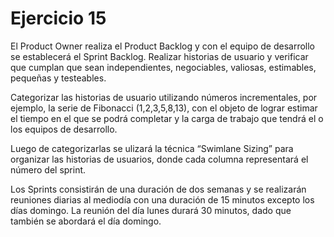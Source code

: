 # Ejercicio 15

El Product Owner realiza el Product Backlog y con el equipo de desarrollo se establecerá el Sprint Backlog.
Realizar historias de usuario y verificar que cumplan que sean independientes, negociables, valiosas, estimables, pequeñas y testeables.

Categorizar las historias de usuario utilizando números incrementales, por ejemplo, la serie de Fibonacci (1,2,3,5,8,13), con el objeto de lograr estimar el tiempo en el que se podrá completar y la carga de trabajo que tendrá el o los equipos de desarrollo.

Luego de categorizarlas se ulizará la técnica “Swimlane Sizing” para organizar las historias de usuarios, donde cada columna representará el número del sprint.

Los Sprints consistirán de una duración de dos semanas y se realizarán reuniones diarias al mediodía con una duración de 15 minutos excepto los días domingo. La reunión del día lunes durará 30 minutos, dado que también se abordará el día domingo.